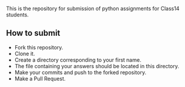 This is the repository for submission of python assignments for Class14 students.

## How to submit
- Fork this repository.
- Clone it.
- Create a directory corresponding to your first name.
- The file containing your answers should be located in this directory.
- Make your commits and push to the forked repository.
- Make a Pull Request.
